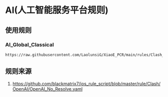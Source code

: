 # AI(人工智能服务平台规则)

## 使用规则

### AI_Global_Classical
```
https://raw.githubusercontent.com/LaolunsiG/XiaoE_PCR/main/rules/Clash_Meta/AI/AI_Global.yaml
```

## 规则来源

1. https://github.com/blackmatrix7/ios_rule_script/blob/master/rule/Clash/OpenAI/OpenAI_No_Resolve.yaml
